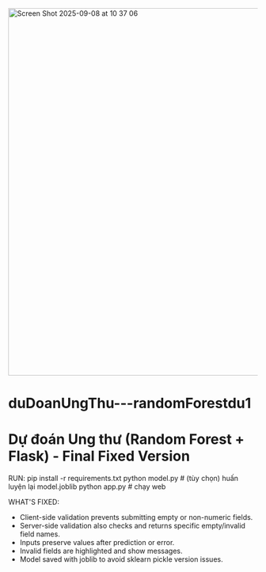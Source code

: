 
<img width="864" height="743" alt="Screen Shot 2025-09-08 at 10 37 06" src="https://github.com/user-attachments/assets/4d749550-4272-4415-a417-42f3513f0e5d" />

# duDoanUngThu---randomForestdu1
Dự đoán Ung thư (Random Forest + Flask) - Final Fixed Version
=============================================================
RUN:
  pip install -r requirements.txt
  python model.py     # (tùy chọn) huấn luyện lại model.joblib
  python app.py       # chạy web

WHAT'S FIXED:
- Client-side validation prevents submitting empty or non-numeric fields.
- Server-side validation also checks and returns specific empty/invalid field names.
- Inputs preserve values after prediction or error.
- Invalid fields are highlighted and show messages.
- Model saved with joblib to avoid sklearn pickle version issues.
